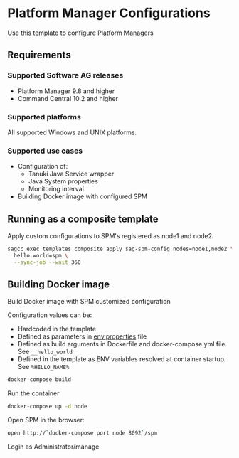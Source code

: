 # Platform Manager Configurations

Use this template to configure Platform Managers

## Requirements

### Supported Software AG releases

* Platform Manager 9.8 and higher
* Command Central 10.2 and higher

### Supported platforms

All supported Windows and UNIX platforms.

### Supported use cases

* Configuration of:
  * Tanuki Java Service wrapper
  * Java System properties
  * Monitoring interval
* Building Docker image with configured SPM

## Running as a composite template

Apply custom configurations to SPM's registered as node1 and node2:

```bash
sagcc exec templates composite apply sag-spm-config nodes=node1,node2 \
  hello.world=spm \
  --sync-job --wait 360
```

## Building Docker image

Build Docker image with SPM customized configuration

Configuration values can be:

* Hardcoded in the template
* Defined as parameters in [env.properties](env.properties) file
* Defined as build arguments in Dockerfile and docker-compose.yml file. See `__hello_world`
* Defined in the template as ENV variables resolved at container startup. See `%HELLO_NAME%`

```bash
docker-compose build
```

Run the container

```bash
docker-compose up -d node
```

Open SPM in the browser:

```bash
open http://`docker-compose port node 8092`/spm
```

Login as Administrator/manage
